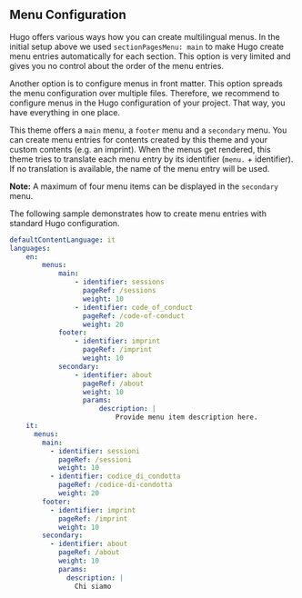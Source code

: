 ## Menu Configuration

Hugo offers various ways how you can create multilingual menus. In the initial
setup above we used `sectionPagesMenu: main` to make Hugo create menu entries
automatically for each section. This option is very limited and gives you no
control about the order of the menu entries.

Another option is to configure menus in front matter. This option spreads the
menu configuration over multiple files. Therefore, we recommend to configure
menus in the Hugo configuration of your project. That way, you have everything
in one place.

This theme offers a `main` menu, a `footer` menu and a `secondary` menu. You can
create menu entries for contents created by this theme and your custom contents
(e.g. an imprint). When the menus get rendered, this theme tries to translate
each menu entry by its identifier (`menu.` + identifier). If no translation is
available, the name of the menu entry will be used.

**Note:** A maximum of four menu items can be displayed in the `secondary` menu.

The following sample demonstrates how to create menu entries with standard Hugo
configuration.

```yaml
defaultContentLanguage: it
languages:
    en:
        menus:
            main:
                - identifier: sessions
                  pageRef: /sessions
                  weight: 10
                - identifier: code_of_conduct
                  pageRef: /code-of-conduct
                  weight: 20
            footer:
                - identifier: imprint
                  pageRef: /imprint
                  weight: 10
            secondary:
                - identifier: about
                  pageRef: /about
                  weight: 10
                  params:
                      description: |
                          Provide menu item description here.
    it:
      menus:
        main:
          - identifier: sessioni
            pageRef: /sessioni
            weight: 10
          - identifier: codice_di_condotta
            pageRef: /codice-di-condotta
            weight: 20
        footer:
          - identifier: imprint
            pageRef: /imprint
            weight: 10
        secondary:
          - identifier: about
            pageRef: /about
            weight: 10
            params:
              description: |
                Chi siamo
```
